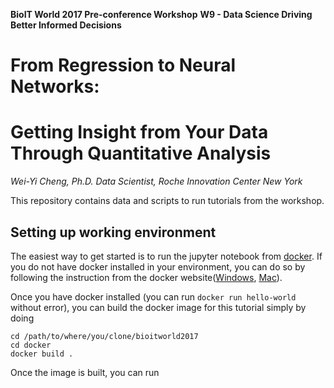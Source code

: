 __BioIT World 2017 Pre-conference Workshop__
__W9 - Data Science Driving Better Informed Decisions__

# From Regression to Neural Networks:
# Getting Insight from Your Data Through Quantitative Analysis

_Wei-Yi Cheng, Ph.D._
_Data Scientist, Roche Innovation Center New York_

This repository contains data and scripts to run tutorials from the workshop.

## Setting up working environment

The easiest way to get started is to run the jupyter notebook from
[docker](https://www.docker.com/). If you do not have docker installed in your
environment, you can do so by following the instruction from the
docker website([Windows](https://www.docker.com/docker-windows),
[Mac](https://www.docker.com/docker-mac)).

Once you have docker installed (you can run `docker run hello-world` without
error), you can build the docker image for this tutorial simply by doing

```
cd /path/to/where/you/clone/bioitworld2017
cd docker
docker build .
```

Once the image is built, you can run

```

```


